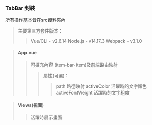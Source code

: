 ### TabBar 封裝

所有操作基本皆在src資料夾內

> 主要第三方套件版本：
>> Vue/CLI - v2.6.14
>> Node.js - v14.17.3
>> Webpack - v3.1.0

> #### App.vue
>> 可擴充內容 (item-bar-item)及前端路由映射
>>> 屬性(可選)：
>>>> path 路徑映射
>>>> activeColor 活躍時的文字顏色
>>>> activeFontWeight 活躍時的文字粗度

> #### Views(視圖)
>> 活躍時展示畫面